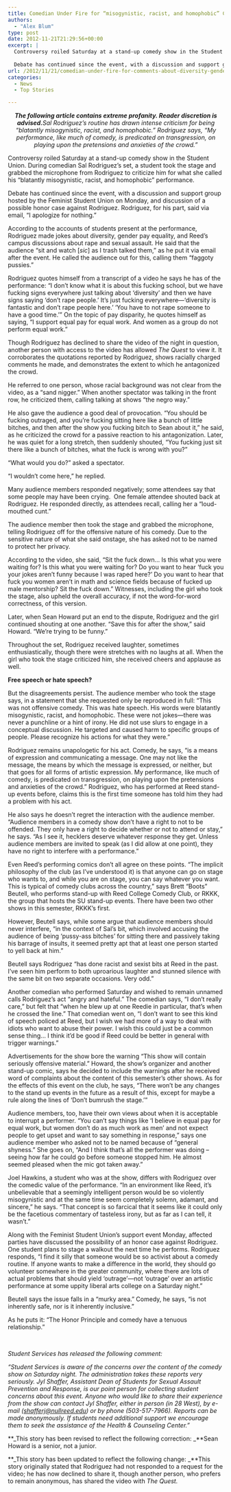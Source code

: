 ```yaml
---
title: Comedian Under Fire for “misogynistic, racist, and homophobic” Comments
authors: 
  - "Alex Blum"
type: post
date: 2012-11-21T21:29:56+00:00
excerpt: |
  Controversy roiled Saturday at a stand-up comedy show in the Student Union. During the set of comedian Sal Rodriguez, a student took the stage and grabbed the microphone from Rodriguez to criticize him for what she called his “blatantly misogynistic, racist, and homophobic” performance. 
  
  Debate has continued since the event, with a discussion and support group hosted by the Feminist Student Union on Monday, and discussion of a possible honor case against Rodriguez. Rodriguez, for his part, said via email, “I apologize for nothing.”
url: /2012/11/21/comedian-under-fire-for-comments-about-diversity-gender-equality-and-sexual-assault/
categories:
  - News
  - Top Stories

---
```

<p style="text-align: center;">
  <em><strong>The following article contains extreme profanity. Reader discretion is advised.</strong></em><em><strong><a href="http://www.reedquest.org/2012/11/comedian-under-fire-for-comments-about-diversity-gender-equality-and-sexual-assault/sal_web/" rel="attachment wp-att-1831"><img class="alignnone size-full wp-image-1831" title="Sal Rodriguez" alt="" src="https://i2.wp.com/www.reedquest.org/wp-content/uploads/2012/11/sal_web.jpg?resize=770%2C430" data-recalc-dims="1" /></a></strong></em><em style="text-align: center;">Sal Rodriguez&#8217;s routine has drawn intense criticism for being “blatantly misogynistic, racist, and homophobic.” Rodriguez says, &#8220;My performance, like much of comedy, is predicated on transgression, on playing upon the pretensions and anxieties of the crowd.”</em>
</p>

Controversy roiled Saturday at a stand-up comedy show in the Student Union. During comedian Sal Rodriguez’s set, a student took the stage and grabbed the microphone from Rodriguez to criticize him for what she called his “blatantly misogynistic, racist, and homophobic” performance.

Debate has continued since the event, with a discussion and support group hosted by the Feminist Student Union on Monday, and discussion of a possible honor case against Rodriguez. Rodriguez, for his part, said via email, “I apologize for nothing.”

According to the accounts of students present at the performance, Rodriguez made jokes about diversity, gender pay equality, and Reed’s campus discussions about rape and sexual assault. He said that the audience “sit and watch [_sic_] as I trash talked them,” as he put it via email after the event. He called the audience out for this, calling them “faggoty pussies.”

Rodriguez quotes himself from a transcript of a video he says he has of the performance: “I don’t know what it is about this fucking school, but we have fucking signs everywhere just talking about ‘diversity’ and then we have signs saying ‘don’t rape people.’ It’s just fucking everywhere—‘diversity is fantastic and don’t rape people here.’ ‘You have to not rape someone to have a good time.’” On the topic of pay disparity, he quotes himself as saying, “I support equal pay for equal work. And women as a group do not perform equal work.”

Though Rodriguez has declined to share the video of the night in question, another person with access to the video has allowed _The Quest_ to view it. It corroborates the quotations reported by Rodriguez, shows racially charged comments he made, and demonstrates the extent to which he antagonized the crowd.

He referred to one person, whose racial background was not clear from the video, as a “sand nigger.” When another spectator was talking in the front row, he criticized them, calling talking at shows “the negro way.”

He also gave the audience a good deal of provocation. “You should be fucking outraged, and you&#8217;re fucking sitting here like a bunch of little bitches, and then after the show you fucking bitch to Sean about it,” he said, as he criticized the crowd for a passive reaction to his antagonization. Later, he was quiet for a long stretch, then suddenly shouted, “You fucking just sit there like a bunch of bitches, what the fuck is wrong with you?”

“What would you do?” asked a spectator.

“I wouldn&#8217;t come here,” he replied.

Many audience members responded negatively; some attendees say that some people may have been crying.  One female attendee shouted back at Rodriguez. He responded directly, as attendees recall, calling her a “loud-mouthed cunt.”

The audience member then took the stage and grabbed the microphone, telling Rodriguez off for the offensive nature of his comedy. Due to the sensitive nature of what she said onstage, she has asked not to be named to protect her privacy.

According to the video, she said, “Sit the fuck down… Is this what you were waiting for? Is this what you were waiting for? Do you want to hear ‘fuck you your jokes aren’t funny because I was raped here?’ Do you want to hear that fuck you women aren’t in math and science fields because of fucked up male mentorship? Sit the fuck down.” Witnesses, including the girl who took the stage, also upheld the overall accuracy, if not the word-for-word correctness, of this version.

Later, when Sean Howard put an end to the dispute, Rodriguez and the girl continued shouting at one another. “Save this for after the show,” said Howard. “We&#8217;re trying to be funny.”

Throughout the set, Rodriguez received laughter, sometimes enthusiastically, though there were stretches with no laughs at all. When the girl who took the stage criticized him, she received cheers and applause as well.

**Free speech or hate speech?**

But the disagreements persist. The audience member who took the stage says, in a statement that she requested only be reproduced in full: “This was not offensive comedy. This was hate speech. His words were blatantly misogynistic, racist, and homophobic. These were not jokes—there was never a punchline or a hint of irony. He did not use slurs to engage in a conceptual discussion. He targeted and caused harm to specific groups of people. Please recognize his actions for what they were.”

Rodriguez remains unapologetic for his act. Comedy, he says, “is a means of expression and communicating a message. One may not like the message, the means by which the message is expressed, or neither, but that goes for all forms of artistic expression. My performance, like much of comedy, is predicated on transgression, on playing upon the pretensions and anxieties of the crowd.” Rodriguez, who has performed at Reed stand-up events before, claims this is the first time someone has told him they had a problem with his act.

He also says he doesn’t regret the interaction with the audience member. “Audience members in a comedy show don’t have a right to not to be offended. They only have a right to decide whether or not to attend or stay,” he says. “As I see it, hecklers deserve whatever response they get. Unless audience members are invited to speak (as I did allow at one point), they have no right to interfere with a performance.”

Even Reed’s performing comics don’t all agree on these points. “The implicit philosophy of the club (as I’ve understood it) is that anyone can go on stage who wants to, and while you are on stage, you can say whatever you want. This is typical of comedy clubs across the country,” says Brett “Boots” Beutell, who performs stand-up with Reed College Comedy Club, or RKKK, the group that hosts the SU stand-up events. There have been two other shows in this semester, RKKK’s first.

However, Beutell says, while some argue that audience members should never interfere, “in the context of Sal’s bit, which involved accusing the audience of being ‘pussy-ass bitches’ for sitting there and passively taking his barrage of insults, it seemed pretty apt that at least one person started to yell back at him.”

Beutell says Rodriguez “has done racist and sexist bits at Reed in the past. I’ve seen him perform to both uproarious laughter and stunned silence with the same bit on two separate occasions. Very odd.”

Another comedian who performed Saturday and wished to remain unnamed calls Rodriguez’s act “angry and hateful.” The comedian says, “I don’t really care,” but felt that “when he blew up at one Reedie in particular, that’s when he crossed the line.” That comedian went on, “I don’t want to see this kind of speech policed at Reed, but I wish we had more of a way to deal with idiots who want to abuse their power. I wish this could just be a common sense thing… I think it’d be good if Reed could be better in general with trigger warnings.”

Advertisements for the show bore the warning “This show will contain seriously offensive material.” Howard, the show’s organizer and another stand-up comic, says he decided to include the warnings after he received word of complaints about the content of this semester’s other shows. As for the effects of this event on the club, he says, “There won’t be any changes to the stand up events in the future as a result of this, except for maybe a rule along the lines of ‘Don’t bumrush the stage.’”

Audience members, too, have their own views about when it is acceptable to interrupt a performer. “You can’t say things like ‘I believe in equal pay for equal work, but women don’t do as much work as men’ and not expect people to get upset and want to say something in response,” says one audience member who asked not to be named because of “general shyness.” She goes on, “And I think that’s all the performer was doing – seeing how far he could go before someone stopped him. He almost seemed pleased when the mic got taken away.”

Joel Hawkins, a student who was at the show, differs with Rodriguez over the comedic value of the performance. “In an environment like Reed, it’s unbelievable that a seemingly intelligent person would be so violently misogynistic and at the same time seem completely solemn, adamant, and sincere,” he says. “That concept is so farcical that it seems like it could only be the facetious commentary of tasteless irony, but as far as I can tell, it wasn’t.”

Along with the Feminist Student Union’s support event Monday, affected parties have discussed the possibility of an honor case against Rodriguez. One student plans to stage a walkout the next time he performs. Rodriguez responds, “I find it silly that someone would be so activist about a comedy routine. If anyone wants to make a difference in the world, they should go volunteer somewhere in the greater community, where there are lots of actual problems that should yield ‘outrage’—not ‘outrage’ over an artistic performance at some uppity liberal arts college on a Saturday night.”

Beutell says the issue falls in a “murky area.” Comedy, he says, “is not inherently safe, nor is it inherently inclusive.”

As he puts it: “The Honor Principle and comedy have a tenuous relationship.”

&nbsp;

_Student Services has released the following comment:_

_“Student Services is aware of the concerns over the content of the comedy show on Saturday night. The administration takes these reports very seriously. Jyl Shaffer, Assistant Dean of Students for Sexual Assault Prevention and Response, is our point person for collecting student concerns about this event. Anyone who would like to share their experience from the show can contact Jyl Shaffer, either in person (in 28 West), by e-mail (_[_&#x73;&#x68;&#x61;&#x66;&#x66;&#x65;&#x72;&#x6a;&#x40;<span class="oe_displaynone">null</span>&#x72;&#x65;&#x65;&#x64;&#x2e;&#x65;&#x64;&#x75;_][1]_) or by phone (503-517-7966). Reports can be made anonymously. If students need additional support we encourage them to seek the assistance of the Health & Counseling Center.”_

**_This story has been revised to reflect the following correction: _**Sean Howard is a senior, not a junior.

**_This story has been updated to reflect the following change: _**This story originally stated that Rodriguez had not responded to a request for the video; he has now declined to share it, though another person, who prefers to remain anonymous, has shared the video with _The Quest._

 [1]: mailto:&#x73;&#x68;&#x61;&#x66;&#x66;&#x65;&#x72;&#x6a;&#x40;&#x72;&#x65;&#x65;&#x64;&#x2e;&#x65;&#x64;&#x75;